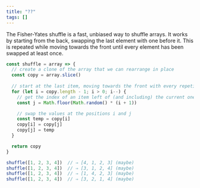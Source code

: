 ```yaml
---
title: "??"
tags: []
---
```

The Fisher-Yates shuffle is a fast, unbiased way to shuffle arrays. It works by starting from the back, swapping the last element with one before it. This is repeated while moving towards the front until every element has been swapped at least once.

```js
const shuffle = array => {
  // create a clone of the array that we can rearrange in place
  const copy = array.slice()
  
  // start at the last item, moving towards the front with every repetition
  for (let i = copy.length - 1; i > 0; i--) {
    // get the index of an item left of (and including) the current one
    const j = Math.floor(Math.random() * (i + 1))

    // swap the values at the positions i and j
    const temp = copy[i]
    copy[i] = copy[j]
    copy[j] = temp
  }

  return copy
}

shuffle([1, 2, 3, 4])  // ⇒ [4, 1, 2, 3] (maybe)
shuffle([1, 2, 3, 4])  // ⇒ [3, 1, 2, 4] (maybe)
shuffle([1, 2, 3, 4])  // ⇒ [1, 4, 2, 3] (maybe)
shuffle([1, 2, 3, 4])  // ⇒ [3, 2, 1, 4] (maybe)
```
